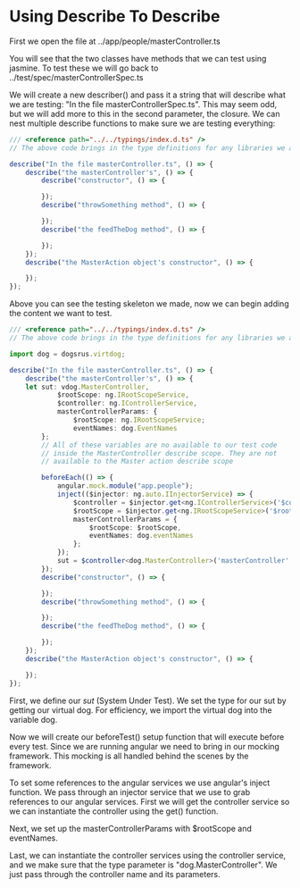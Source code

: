 # Using Describe To Describe

First we open the file at ../app/people/masterController.ts

You will see that the two classes have methods that we can test using jasmine. To test these we will go back to ../test/spec/masterControllerSpec.ts

We will create a new describer() and pass it a string that will describe what we are testing: "In the file masterControllerSpec.ts". This may seem odd, but we will add more to this in the second parameter, the closure. We can nest multiple describe functions to make sure we are testing everything:

```ts
/// <reference path="../../typings/index.d.ts" />
// The above code brings in the type definitions for any libraries we are using like angular and jasmine

describe("In the file masterController.ts", () => {
	describe("the masterController's", () => {
		describe("constructor", () => {

		});
		describe("throwSomething method", () => {

		});
		describe("the feedTheDog method", () => {

		});
	});
	describe("the MasterAction object's constructor", () => {

	});
});
```

Above you can see the testing skeleton we made, now we can begin adding the content we want to test. 

```ts
/// <reference path="../../typings/index.d.ts" />
// The above code brings in the type definitions for any libraries we are using like angular and jasmine

import dog = dogsrus.virtdog;

describe("In the file masterController.ts", () => {
	describe("the masterController's", () => {
	let sut: vdog.MasterController,
			$rootScope: ng.IRootScopeService,
			$controller: ng.IControllerService,
			masterControllerParams: {
				$rootScope: ng.IRootScopeService;
				eventNames: dog.EventNames
		};
		// All of these variables are no available to our test code
		// inside the MasterController describe scope. They are not
		// available to the Master action describe scope 

		beforeEach(() => {
			angular.mock.module("app.people");
			inject(($injector: ng.auto.IInjectorService) => {
				$controller = $injector.get<ng.IControllerService>('$controller');
				$rootScope = $injector.get<ng.IRootScopeService>('$rootScope');
				masterControllerParams = {
					$rootScope: $rootScope,
					eventNames: dog.eventNames
				};
			});
			sut = $controller<dog.MasterController>('masterController', masterControllerParams);
		});
		describe("constructor", () => {

		});
		describe("throwSomething method", () => {

		});
		describe("the feedTheDog method", () => {

		});
	});
	describe("the MasterAction object's constructor", () => {

	});
});
```

First, we define our *sut* (System Under Test). We set the type for our sut by getting our virtual dog. For efficiency, we import the virtual dog into the variable dog. 

Now we will create our beforeTest() setup function that will execute before every test. Since we are running angular we need to bring in our mocking framework. This mocking is all handled behind the scenes by the framework.

To set some references to the angular services we use angular's inject function. We pass through an injector service that we use to grab references to our angular services. First we will get the controller service so we can instantiate the controller using the get() function.

Next, we set up the masterControllerParams with $rootScope and eventNames.

Last, we can instantiate the controller services using the controller service, and we make sure that the type parameter is "dog.MasterController". We just pass through the controller name and its parameters.

